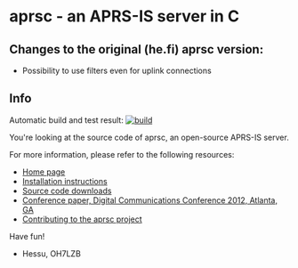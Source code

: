 
aprsc - an APRS-IS server in C
==============================

## Changes to the original (he.fi) aprsc version:

* Possibility to use filters even for uplink connections

## Info

Automatic build and test result:
[![build](https://github.com/peclik/aprsc-filter/actions/workflows/release.yml/badge.svg)](https://github.com/peclik/aprsc-filter/actions/workflows/release.yml)

You're looking at the source code of aprsc, an open-source APRS-IS
server.

For more information, please refer to the following resources:

* [Home page](http://he.fi/aprsc/)
* [Installation instructions](http://he.fi/aprsc/INSTALLING.html)
* [Source code downloads](http://he.fi/aprsc/down/)
* [Conference paper, Digital Communications Conference 2012, Atlanta, GA](http://he.fi/aprsc/dcc-2012-aprsc.pdf)
* [Contributing to the aprsc project](http://he.fi/aprsc/CONTRIBUTING.html)

Have fun!

- Hessu, OH7LZB

